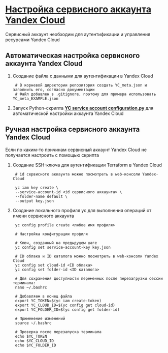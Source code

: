 # [Настройка сервисного аккаунта Yandex Cloud](https://yandex.cloud/ru/docs/ydb/terraform/credentials)

Сервисный аккаунт необходим для аутентификации и управления ресурсами Yandex Cloud


## Автоматическая настройка сервисного аккаунта Yandex Cloud

1. Создание файла с данными для аутентификации в Yandex Cloud
        
        # В корневой директории репозитория создать YC_meta.json и заполнить его, согласно документации
        # Файл добавлен в .gitignore, поэтому для примера использовать YC_meta_EXAMPLE.json

2. Запуск Python-скрипта [**YC service account configuration.py**](/yc_service_account_configuration.py) для автоматической настройки аккаунта Yandex Cloud

## Ручная настройка сервисного аккаунта Yandex Cloud
Если по каким-то причинам сервисный аккаунт Yandex Cloud не получается настроить с помощью скрипта

1. Создание SSH-ключа для аутентификации Terraform в Yandex Cloud

        # id сервисного аккаунта можно посмотреть в web-консоли Yandex-Cloud

        yc iam key create \
        --service-account-id <id сервисного аккаунта> \
        --folder-name default \
        --output key.json

2. Создание локального профиля yc для выполнения операций от имени сервисного аккаунта

        yc config profile create <любое имя профиля>

        # Настройка конфигурации профиля

        # Ключ, созданный на предыдущем шаге
        yc config set service-account-key key.json

        # ID облака и ID каталога можно посмотреть в web-консоли Yandex Cloud
        yc config set cloud-id <ID облака>
        yc config set folder-id <ID каталога>

        # Для сохранения доступности переменных после перезагрузки сессии терминала:
        nano ~/.bashrc

        # Добавляем в конец файла
        export YC_TOKEN=$(yc iam create-token)
        export YC_CLOUD_ID=$(yc config get cloud-id)
        export YC_FOLDER_ID=$(yc config get folder-id)

        # Применение изменений
        source ~/.bashrc

        # Проверка после перезапуска терминала
        echo $YC_TOKEN
        echo $YC_CLOUD_ID
        echo $YC_FOLDER_ID
